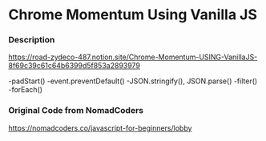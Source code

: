 # Chrome Momentum Using Vanilla JS

### Description
https://road-zydeco-487.notion.site/Chrome-Momentum-USING-VanillaJS-8f69c39c61c64b6399d5f853a2893979

-padStart()
-event.preventDefault()
-JSON.stringify(), JSON.parse()
-filter()
-forEach()

### Original Code from NomadCoders
https://nomadcoders.co/javascript-for-beginners/lobby
